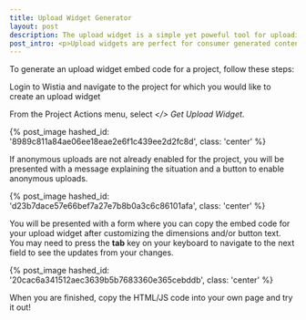 ```yaml
---
title: Upload Widget Generator
layout: post
description: The upload widget is a simple yet poweful tool for uploading videos outside of your Wistia account. Embed them anywhere you want people to upload content!
post_intro: <p>Upload widgets are perfect for consumer generated content (ie. your viewers upload content they created directly to a Wistia project). Using Wistia Upload Widgets creates an "upload button" on a public page you specify. Upload widgets aren't enabled by default, but give us a shout if you want them activated!</p><p>For more technical information on how Upload Widgets work, read on here:<a href="/doc/upload-widget-specs"> upload widgets tech specs</a>.</p>
---
```


To generate an upload widget embed code for a project, follow these steps:

Login to Wistia and navigate to the project for which you would like to create an upload widget

From the <span class="action_menu">Project Actions</span> menu, select *&lt;/&gt; Get Upload Widget*.

{% post_image hashed_id: '8989c811a84ae06ee18eae2e6f1c439ee2d2fc8d', class: 'center' %}

If anonymous uploads are not already enabled for the project, you will be presented with a message explaining the situation and a button to enable anonymous uploads.

{% post_image hashed_id: 'd23b7dace57e66bef7a27e7b8b0a3c6c86101afa', class: 'center' %}

You will be presented with a form where you can copy the embed code for your upload widget after customizing the dimensions and/or button text.  You may need to press the **tab** key on your keyboard to navigate to the next field to see the updates from your changes.

{% post_image hashed_id: '20cac6a341512aec3639b5b7683360e365cebddb', class: 'center' %}

When you are finished, copy the HTML/JS code into your own page and try it out!

